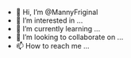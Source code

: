 - 👋 Hi, I’m @MannyFriginal
- 👀 I’m interested in ...
- 🌱 I’m currently learning ...
- 💞️ I’m looking to collaborate on ...
- 📫 How to reach me ...

<!---
MannyFriginal/MannyFriginal is a ✨ special ✨ repository because its `README.md` (this file) appears on your GitHub profile.
You can click the Preview link to take a look at your changes.
--->
